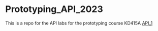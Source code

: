 # Prototyping_API_2023
This is a repo for the API labs for the prototyping course KD415A
[API_1](https://k3larra.github.io/gitrepo/API_1/default.html)
